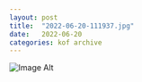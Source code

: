 ```yaml
---
layout:	post
title:	"2022-06-20-111937.jpg"
date:	2022-06-20
categories:	kof archive
---
```


![Image Alt](https://k0f.github.io/assets/2022-06-20-111937.jpg)